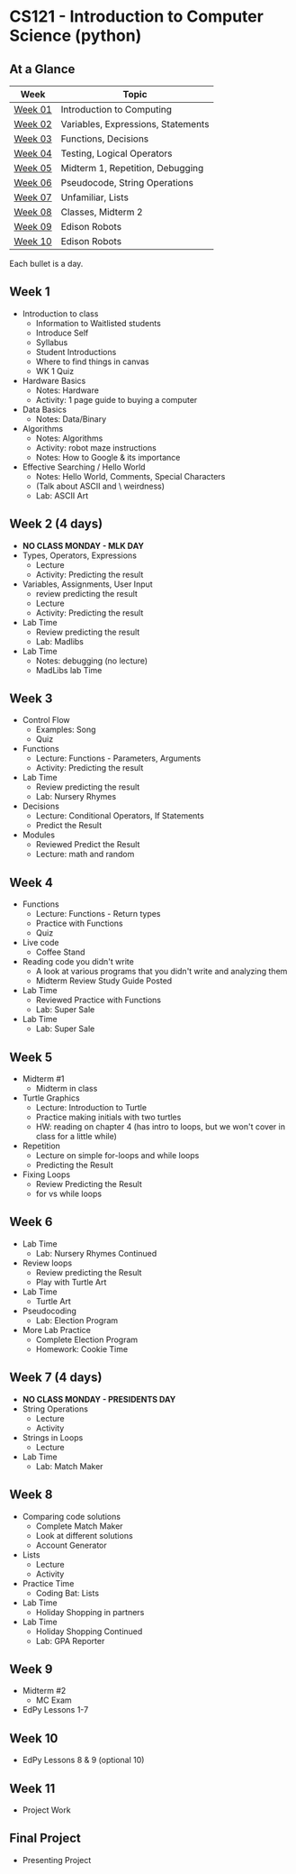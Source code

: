 # CS121 - Introduction to Computer Science (python)

## At a Glance

| Week                | Topic
|---------------------|-----------------------------------------
| [Week 01](#week-1)  | Introduction to Computing
| [Week 02](#week-2)  | Variables, Expressions, Statements
| [Week 03](#week-3)  | Functions, Decisions
| [Week 04](#week-4)  | Testing, Logical Operators
| [Week 05](#week-5)  | Midterm 1, Repetition, Debugging
| [Week 06](#week-6)  | Pseudocode, String Operations
| [Week 07](#week-7)  | Unfamiliar, Lists
| [Week 08](#week-8)  | Classes, Midterm 2
| [Week 09](#week-9)  | Edison Robots
| [Week 10](#week-10) | Edison Robots

Each bullet is a day.

## Week 1
- Introduction to class
  + Information to Waitlisted students
  + Introduce Self
  + Syllabus
  + Student Introductions
  + Where to find things in canvas
  + WK 1 Quiz
- Hardware Basics
  + Notes: Hardware
  + Activity: 1 page guide to buying a computer
- Data Basics
  + Notes: Data/Binary
- Algorithms
  + Notes: Algorithms
  + Activity: robot maze instructions
  + Notes: How to Google & its importance
- Effective Searching / Hello World
  + Notes: Hello World, Comments, Special Characters
  + (Talk about ASCII and \\ weirdness)
  + Lab: ASCII Art

## Week 2 (4 days)
- **NO CLASS MONDAY - MLK DAY**
- Types, Operators, Expressions
  + Lecture
  + Activity: Predicting the result
- Variables, Assignments, User Input
  + review predicting the result
  + Lecture
  + Activity: Predicting the result
- Lab Time
  + Review predicting the result
  + Lab: Madlibs
- Lab Time
  + Notes: debugging (no lecture)
  + MadLibs lab Time

## Week 3
- Control Flow
  + Examples: Song
  + Quiz
- Functions
  + Lecture: Functions - Parameters, Arguments
  + Activity: Predicting the result
- Lab Time
  + Review predicting the result
  + Lab: Nursery Rhymes
- Decisions
  + Lecture: Conditional Operators, If Statements
  + Predict the Result
- Modules
  + Reviewed Predict the Result
  + Lecture: math and random

## Week 4
- Functions
  + Lecture: Functions - Return types
  + Practice with Functions
  + Quiz
- Live code
  + Coffee Stand
- Reading code you didn't write
  + A look at various programs that you didn't write and analyzing them
  + Midterm Review Study Guide Posted
- Lab Time
  + Reviewed Practice with Functions
  + Lab: Super Sale
- Lab Time
  + Lab: Super Sale

## Week 5
- Midterm \#1
  + Midterm in class
- Turtle Graphics
  - Lecture: Introduction to Turtle
  - Practice making initials with two turtles
  - HW: reading on chapter 4 (has intro to loops, but we won't cover in class for a little while)
- Repetition
  + Lecture on simple for-loops and while loops
  + Predicting the Result
- Fixing Loops
  + Review Predicting the Result
  + for vs while loops

## Week 6
- Lab Time
  + Lab: Nursery Rhymes Continued
- Review loops
  + Review predicting the Result
  + Play with Turtle Art
- Lab Time
  + Turtle Art
- Pseudocoding
  + Lab: Election Program
- More Lab Practice
  + Complete Election Program
  + Homework: Cookie Time

## Week 7 (4 days)
- **NO CLASS MONDAY - PRESIDENTS DAY**
- String Operations
  + Lecture
  + Activity
- Strings in Loops
  + Lecture
- Lab Time
  + Lab: Match Maker

## Week 8
- Comparing code solutions
  + Complete Match Maker
  + Look at different solutions
  + Account Generator
- Lists
  + Lecture
  + Activity
- Practice Time
  + Coding Bat: Lists
- Lab Time
  + Holiday Shopping in partners
- Lab Time
  + Holiday Shopping Continued
  + Lab: GPA Reporter

## Week 9
- Midterm \#2
  + MC Exam
- EdPy Lessons 1-7

## Week 10
- EdPy Lessons 8 & 9 (optional 10)

## Week 11
- Project Work

## Final Project
- Presenting Project
